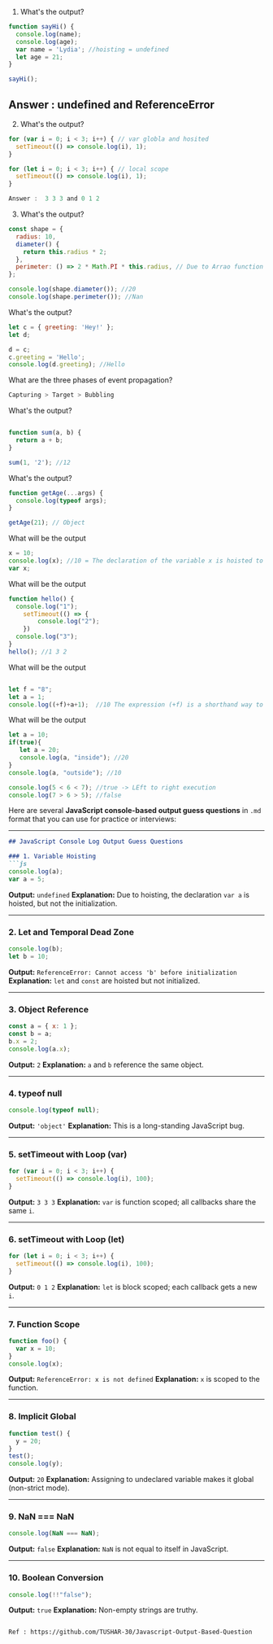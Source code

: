 1. What's the output?
```jsx
function sayHi() {
  console.log(name);
  console.log(age);
  var name = 'Lydia'; //hoisting = undefined
  let age = 21;
}

sayHi();
```
Answer : undefined and ReferenceError
--

2. What's the output?

```jsx 
for (var i = 0; i < 3; i++) { // var globla and hosited 
  setTimeout(() => console.log(i), 1);
}

for (let i = 0; i < 3; i++) { // local scope
  setTimeout(() => console.log(i), 1);
}

Answer :  3 3 3 and 0 1 2
```

3. What's the output?
```jsx
const shape = {
  radius: 10,
  diameter() {
    return this.radius * 2;
  },
  perimeter: () => 2 * Math.PI * this.radius, // Due to Arrao function
};

console.log(shape.diameter()); //20
console.log(shape.perimeter()); //Nan

```
What's the output?
```jsx
let c = { greeting: 'Hey!' };
let d;

d = c;
c.greeting = 'Hello';
console.log(d.greeting); //Hello
```

 What are the three phases of event propagation?

 ```jsx
 Capturing > Target > Bubbling
 ```

What's the output?
```jsx

function sum(a, b) {
  return a + b;
}

sum(1, '2'); //12
```

What's the output?
```jsx
function getAge(...args) {
  console.log(typeof args);
}

getAge(21); // Object
```
What will be the output

```jsx
x = 10;
console.log(x); //10 = The declaration of the variable x is hoisted to the top of its scope.
var x;
```

 What will be the output
```jsx
function hello() {
  console.log("1");
    setTimeout(() => {
        console.log("2");
    })
  console.log("3");
}
hello(); //1 3 2
```  

What will be the output
```jsx

let f = "8";
let a = 1;
console.log((+f)+a+1);  //10 The expression (+f) is a shorthand way to convert the string value of f to a number. Therefore, (+f) evaluates to 8.
```

 What will be the output
```jsx
let a = 10;
if(true){
   let a = 20;
   console.log(a, "inside"); //20
}
console.log(a, "outside"); //10
```

```jsx
console.log(5 < 6 < 7); //true -> LEft to right execution
console.log(7 > 6 > 5); //false
```

Here are several **JavaScript console-based output guess questions** in `.md` format that you can use for practice or interviews:

---

````md
## JavaScript Console Log Output Guess Questions

### 1. Variable Hoisting
```js
console.log(a);
var a = 5;
````

**Output:** `undefined`
**Explanation:** Due to hoisting, the declaration `var a` is hoisted, but not the initialization.

---

### 2. Let and Temporal Dead Zone

```js
console.log(b);
let b = 10;
```

**Output:** `ReferenceError: Cannot access 'b' before initialization`
**Explanation:** `let` and `const` are hoisted but not initialized.

---

### 3. Object Reference

```js
const a = { x: 1 };
const b = a;
b.x = 2;
console.log(a.x);
```

**Output:** `2`
**Explanation:** `a` and `b` reference the same object.

---

### 4. typeof null

```js
console.log(typeof null);
```

**Output:** `'object'`
**Explanation:** This is a long-standing JavaScript bug.

---

### 5. setTimeout with Loop (var)

```js
for (var i = 0; i < 3; i++) {
  setTimeout(() => console.log(i), 100);
}
```

**Output:** `3 3 3`
**Explanation:** `var` is function scoped; all callbacks share the same `i`.

---

### 6. setTimeout with Loop (let)

```js
for (let i = 0; i < 3; i++) {
  setTimeout(() => console.log(i), 100);
}
```

**Output:** `0 1 2`
**Explanation:** `let` is block scoped; each callback gets a new `i`.

---

### 7. Function Scope

```js
function foo() {
  var x = 10;
}
console.log(x);
```

**Output:** `ReferenceError: x is not defined`
**Explanation:** `x` is scoped to the function.

---

### 8. Implicit Global

```js
function test() {
  y = 20;
}
test();
console.log(y);
```

**Output:** `20`
**Explanation:** Assigning to undeclared variable makes it global (non-strict mode).

---

### 9. NaN === NaN

```js
console.log(NaN === NaN);
```

**Output:** `false`
**Explanation:** `NaN` is not equal to itself in JavaScript.

---

### 10. Boolean Conversion

```js
console.log(!!"false");
```

**Output:** `true`
**Explanation:** Non-empty strings are truthy.

```

Ref : https://github.com/TUSHAR-30/Javascript-Output-Based-Question

